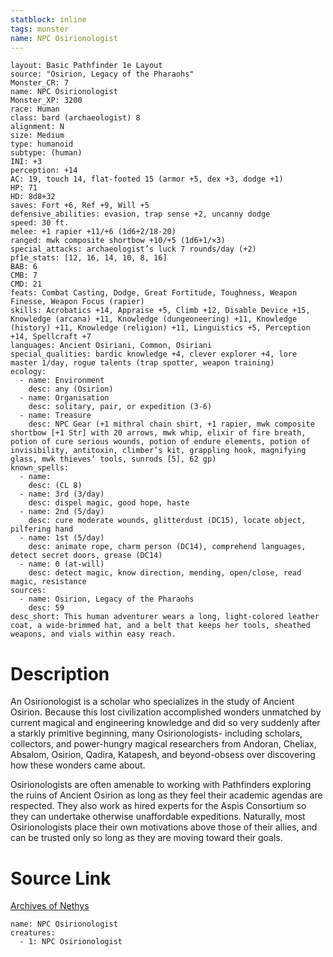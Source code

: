 ```yaml
---
statblock: inline
tags: monster
name: NPC Osirionologist
---
```

```statblock
layout: Basic Pathfinder 1e Layout
source: "Osirion, Legacy of the Pharaohs"
Monster_CR: 7
name: NPC Osirionologist
Monster_XP: 3200
race: Human
class: bard (archaeologist) 8
alignment: N
size: Medium
type: humanoid
subtype: (human)
INI: +3
perception: +14
AC: 19, touch 14, flat-footed 15 (armor +5, dex +3, dodge +1)
HP: 71
HD: 8d8+32
saves: Fort +6, Ref +9, Will +5
defensive_abilities: evasion, trap sense +2, uncanny dodge
speed: 30 ft.
melee: +1 rapier +11/+6 (1d6+2/18-20)
ranged: mwk composite shortbow +10/+5 (1d6+1/×3)
special_attacks: archaeologist’s luck 7 rounds/day (+2)
pf1e_stats: [12, 16, 14, 10, 8, 16]
BAB: 6
CMB: 7
CMD: 21
feats: Combat Casting, Dodge, Great Fortitude, Toughness, Weapon Finesse, Weapon Focus (rapier)
skills: Acrobatics +14, Appraise +5, Climb +12, Disable Device +15, Knowledge (arcana) +11, Knowledge (dungeoneering) +11, Knowledge (history) +11, Knowledge (religion) +11, Linguistics +5, Perception +14, Spellcraft +7
languages: Ancient Osiriani, Common, Osiriani
special_qualities: bardic knowledge +4, clever explorer +4, lore master 1/day, rogue talents (trap spotter, weapon training)
ecology:
  - name: Environment
    desc: any (Osirion)
  - name: Organisation
    desc: solitary, pair, or expedition (3-6)
  - name: Treasure
    desc: NPC Gear (+1 mithral chain shirt, +1 rapier, mwk composite shortbow [+1 Str] with 20 arrows, mwk whip, elixir of fire breath, potion of cure serious wounds, potion of endure elements, potion of invisibility, antitoxin, climber’s kit, grappling hook, magnifying glass, mwk thieves’ tools, sunrods [5], 62 gp)
known_spells:
  - name:
    desc: (CL 8)
  - name: 3rd (3/day)
    desc: dispel magic, good hope, haste
  - name: 2nd (5/day)
    desc: cure moderate wounds, glitterdust (DC15), locate object, pilfering hand
  - name: 1st (5/day)
    desc: animate rope, charm person (DC14), comprehend languages, detect secret doors, grease (DC14)
  - name: 0 (at-will)
    desc: detect magic, know direction, mending, open/close, read magic, resistance
sources:
  - name: Osirion, Legacy of the Pharaohs
    desc: 59
desc_short: This human adventurer wears a long, light-colored leather coat, a wide-brimmed hat, and a belt that keeps her tools, sheathed weapons, and vials within easy reach.
```
# Description
An Osirionologist is a scholar who specializes in the study of Ancient Osirion. Because this lost civilization accomplished wonders unmatched by current magical and engineering knowledge and did so very suddenly after a starkly primitive beginning, many Osirionologists- including scholars, collectors, and power-hungry magical researchers from Andoran, Cheliax, Absalom, Osirion, Qadira, Katapesh, and beyond-obsess over discovering how these wonders came about.

Osirionologists are often amenable to working with Pathfinders exploring the ruins of Ancient Osirion as long as they feel their academic agendas are respected. They also work as hired experts for the Aspis Consortium so they can undertake otherwise unaffordable expeditions. Naturally, most Osirionologists place their own motivations above those of their allies, and can be trusted only so long as they are moving toward their goals.
# Source Link
[Archives of Nethys](https://aonprd.com/NPCDisplay.aspx?ItemName=Osirionologist)
```encounter-table
name: NPC Osirionologist
creatures:
  - 1: NPC Osirionologist
```
